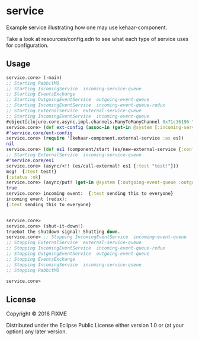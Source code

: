 # service

Example service illustrating how one may use kehaar-component.

Take a look at resources/config.edn to see what each type of service uses for configuration.


## Usage

```clojure
service.core> (-main)
;; Starting RabbitMQ
;; Starting IncomingService  incoming-service-queue
;; Starting EventsExchange
;; Starting OutgoingEventService  outgoing-event-queue
;; Starting IncomingEventService  incoming-event-queue-redux
;; Starting ExternalService  external-service-queue
;; Starting IncomingEventService  incoming-event-queue
#object[clojure.core.async.impl.channels.ManyToManyChannel 0x71c36196 "clojure.core.async.impl.channels.ManyToManyChannel@71c36196"]
service.core> (def ext-config (assoc-in (get-in @system [:incoming-service-queue :config]) [1 :type] :external))
#'service.core/ext-config
service.core> (require '[kehaar-component.external-service :as es])
nil
service.core> (def es1 (component/start (es/new-external-service {:config ext-config :rabbitmq (:rabbitmq @system)})))
;; Starting ExternalService  incoming-service-queue
#'service.core/es1
service.core> (async/<!! (es/call-external! es1 {:test "test!"}))
msg!  {:test test!}
{:status :ok}
service.core> (async/put! (get-in @system [:outgoing-event-queue :outgoing-events-chan]) {:test "sending this to everyone"})
true
service.core> incoming event:  {:test sending this to everyone}
incoming event (redux):  
{:test sending this to everyone}


service.core> 
service.core> (shut-it-down!)
trueGot the shutdown signal! Shutting down.
service.core> ;; Stopping IncomingEventService  incoming-event-queue
;; Stopping ExternalService  external-service-queue
;; Stopping IncomingEventService  incoming-event-queue-redux
;; Stopping OutgoingEventService  outgoing-event-queue
;; Stopping EventsExchange
;; Stopping IncomingService  incoming-service-queue
;; Stopping RabbitMQ

service.core> 
```

## License

Copyright © 2016 FIXME

Distributed under the Eclipse Public License either version 1.0 or (at
your option) any later version.
